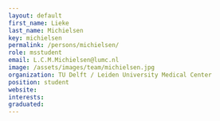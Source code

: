 ```yaml
---
layout: default
first_name: Lieke
last_name: Michielsen
key: michielsen
permalink: /persons/michielsen/
role: msstudent
email: L.C.M.Michielsen@lumc.nl
image: /assets/images/team/michielsen.jpg
organization: TU Delft / Leiden University Medical Center
position: student
website:
interests:
graduated:
---
```


